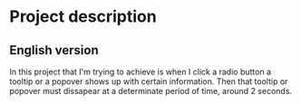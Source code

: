 # Project description

## English version

In this project that I'm trying to achieve is when I click a radio button a tooltip or a popover shows up with certain information. Then that tooltip or popover must dissapear at a determinate period of time, around 2 seconds.
